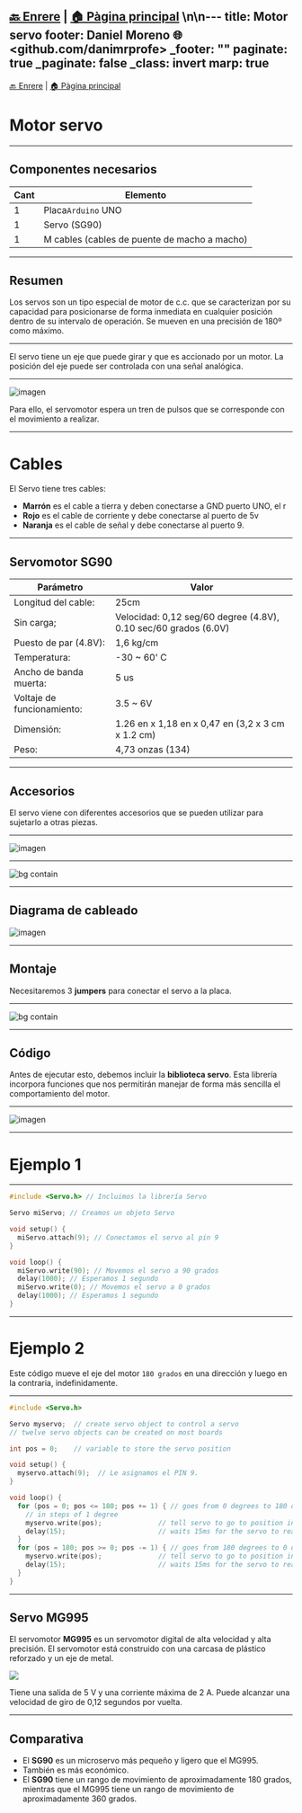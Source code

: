 [🔙 Enrere](../) | [🏠 Pàgina principal](http://danimrprofe.github.io/apuntes/) \n\n---
title: Motor servo
footer: Daniel Moreno 🌐 <github.com/danimrprofe>
_footer: ""
paginate: true
_paginate: false
_class: invert
marp: true
---

[🔙 Enrere](../) | [🏠 Pàgina principal](http://danimrprofe.github.io/apuntes/)

# Motor servo

---

## Componentes necesarios

| Cant | Elemento                                     |
| ---- | -------------------------------------------- |
| 1    | Placa``Arduino`` UNO                         |
| 1    | Servo (SG90)                                 |
| 1    | M cables (cables de puente de macho a macho) |

---

## Resumen

Los servos son un tipo especial de motor de c.c. que se caracterizan por su capacidad para posicionarse de forma inmediata en cualquier posición dentro de su intervalo de operación. Se mueven en una precisión de 180º como máximo.

---

El servo tiene un eje que puede girar y que es accionado por un motor. La posición del eje puede ser controlada con una señal analógica.

---

![imagen](img/2022-11-13-13-03-54.png)

Para ello, el servomotor espera un tren de pulsos que se corresponde con el movimiento a realizar.

---

# Cables

El Servo tiene tres cables:

- **Marrón** es el cable a tierra y deben conectarse a GND puerto UNO, el r
- **Rojo** es el cable de corriente y debe conectarse al puerto de 5v
- **Naranja** es el cable de señal y debe conectarse al puerto 9.

---

## Servomotor SG90

| Parámetro                  | Valor                                                           |
| -------------------------- | --------------------------------------------------------------- |
| Longitud del cable:        | 25cm                                                            |
| Sin carga;                 | Velocidad: 0,12 seg/60 degree (4.8V), 0.10 sec/60 grados (6.0V) |
| Puesto de par (4.8V):      | 1,6 kg/cm                                                       |
| Temperatura:               | -30 ~ 60' C                                                     |
| Ancho de banda muerta:     | 5 us                                                            |
| Voltaje de funcionamiento: | 3.5 ~ 6V                                                        |
| Dimensión:                 | 1.26 en x 1,18 en x 0,47 en (3,2 x 3 cm x 1.2 cm)               |
| Peso:                      | 4,73 onzas (134)                                                |

---

## Accesorios

El servo viene con diferentes accesorios que se pueden utilizar para sujetarlo a otras piezas.

---

![imagen](media/image83.png)

---

![bg contain](media/image84.jpeg)

---

## Diagrama de cableado

![imagen](media/image85.jpeg)

---

## Montaje

Necesitaremos 3 **jumpers** para conectar el servo a la placa.

---

![bg contain](media/image86.jpeg)

---

## Código

Antes de ejecutar esto, debemos incluir la **biblioteca servo**. Esta librería incorpora funciones que nos permitirán manejar de forma más sencilla el comportamiento del motor.

---

![imagen](img/2022-10-17-15-28-13.png)

---

# Ejemplo 1

---
```c
#include <Servo.h> // Incluimos la librería Servo

Servo miServo; // Creamos un objeto Servo

void setup() {
  miServo.attach(9); // Conectamos el servo al pin 9
}

void loop() {
  miServo.write(90); // Movemos el servo a 90 grados
  delay(1000); // Esperamos 1 segundo
  miServo.write(0); // Movemos el servo a 0 grados
  delay(1000); // Esperamos 1 segundo
}
```
---
# Ejemplo 2
Este código mueve el eje del motor ``180 grados`` en una dirección y luego en la contraria, indefinidamente.

---

```c title="pruebasServo.ino"
#include <Servo.h>

Servo myservo;  // create servo object to control a servo
// twelve servo objects can be created on most boards

int pos = 0;    // variable to store the servo position

void setup() {
  myservo.attach(9);  // Le asignamos el PIN 9.
}

void loop() {
  for (pos = 0; pos <= 180; pos += 1) { // goes from 0 degrees to 180 degrees
    // in steps of 1 degree
    myservo.write(pos);              // tell servo to go to position in variable 'pos'
    delay(15);                       // waits 15ms for the servo to reach the position
  }
  for (pos = 180; pos >= 0; pos -= 1) { // goes from 180 degrees to 0 degrees
    myservo.write(pos);              // tell servo to go to position in variable 'pos'
    delay(15);                       // waits 15ms for the servo to reach the position
  }
}
```
---

## Servo MG995

El servomotor **MG995** es un servomotor digital de alta velocidad y alta precisión. El servomotor está construido con una carcasa de plástico reforzado y un eje de metal.

![](img/2023-03-07-22-21-33.png)

Tiene una salida de 5 V y una corriente máxima de 2 A. Puede alcanzar una velocidad de giro de 0,12 segundos por vuelta.

---

## Comparativa

- El **SG90** es un microservo más pequeño y ligero que el MG995.
- También es más económico.
- El **SG90** tiene un rango de movimiento de aproximadamente 180 grados, mientras que el MG995 tiene un rango de movimiento de aproximadamente 360 grados.
